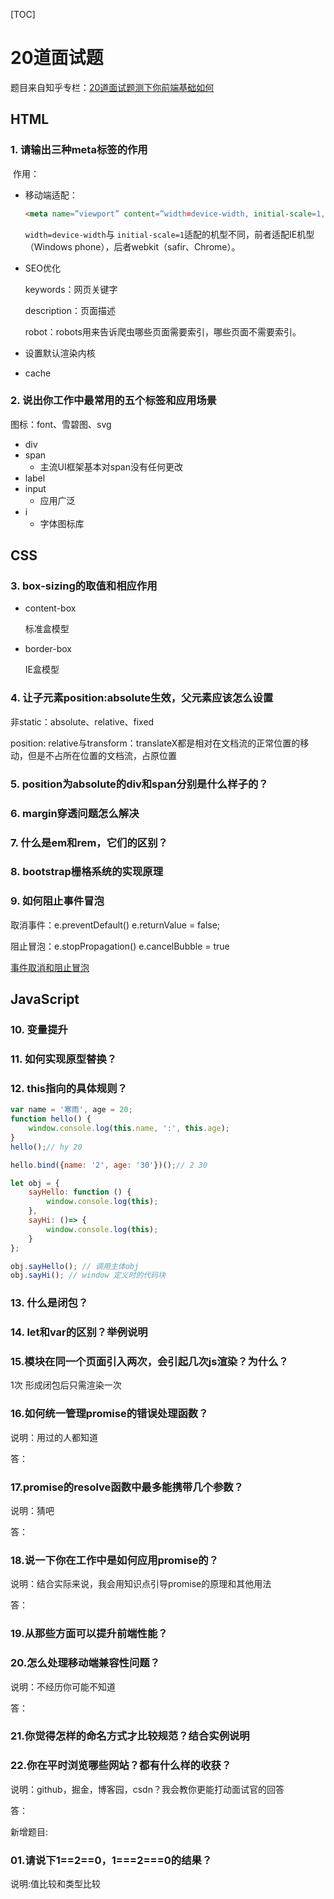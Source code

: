 [TOC]

# 20道面试题

题目来自知乎专栏：[20道面试题测下你前端基础如何](https://zhuanlan.zhihu.com/p/40991873)

## HTML

### 1. 请输出三种meta标签的作用

​	作用：

- 移动端适配：

  ```html
  <meta name=”viewport” content=”width=device-width, initial-scale=1, maximum-scale=1″>
  ```

  `width=device-width`与 `initial-scale=1`适配的机型不同，前者适配IE机型（Windows phone），后者webkit（safir、Chrome）。

- SEO优化

  keywords：网页关键字

  description：页面描述

  robot：robots用来告诉爬虫哪些页面需要索引，哪些页面不需要索引。

- 设置默认渲染内核

- cache

### 2. 说出你工作中最常用的五个标签和应用场景

图标：font、雪碧图、svg

- div
- span
  - 主流UI框架基本对span没有任何更改
- label
- input
  - 应用广泛
- i
  - 字体图标库

## CSS

### 3. box-sizing的取值和相应作用

- content-box

  标准盒模型

- border-box

  IE盒模型

### 4. 让子元素position:absolute生效，父元素应该怎么设置

非static：absolute、relative、fixed

position: relative与transform：translateX都是相对在文档流的正常位置的移动，但是不占所在位置的文档流，占原位置

### 5. position为absolute的div和span分别是什么样子的？

### 6. margin穿透问题怎么解决

### 7. 什么是em和rem，它们的区别？

### 8. bootstrap栅格系统的实现原理

### 9. 如何阻止事件冒泡

取消事件：e.preventDefault() e.returnValue = false;

阻止冒泡：e.stopPropagation() e.cancelBubble = true

[事件取消和阻止冒泡](http://wiki.jikexueyuan.com/project/brief-talk-js/event-cancellation-and-prevent-bubbles.html)

## JavaScript

### 10. 变量提升



### 11. 如何实现原型替换？



### 12. this指向的具体规则？

```javascript
var name = '寒雨', age = 20;
function hello() {
    window.console.log(this.name, ':', this.age);
}
hello();// hy 20

hello.bind({name: '2', age: '30'})();// 2 30

let obj = {
    sayHello: function () {
        window.console.log(this);
    },
    sayHi: ()=> {
        window.console.log(this);
    }
};

obj.sayHello(); // 调用主体obj
obj.sayHi(); // window 定义时的代码块
```



### 13. 什么是闭包？

### 14. let和var的区别？举例说明

### 15.模块在同一个页面引入两次，会引起几次js渲染？为什么？

1次 形成闭包后只需渲染一次

### 16.如何统一管理promise的错误处理函数？

说明：用过的人都知道

答：

### 17.promise的resolve函数中最多能携带几个参数？

说明：猜吧

答：

### 18.说一下你在工作中是如何应用promise的？

说明：结合实际来说，我会用知识点引导promise的原理和其他用法

答：

### 19.从那些方面可以提升前端性能？

### 20.怎么处理移动端兼容性问题？

说明：不经历你可能不知道

答：

### 21.你觉得怎样的命名方式才比较规范？结合实例说明



### 22.你在平时浏览哪些网站？都有什么样的收获？

说明：github，掘金，博客园，csdn？我会教你更能打动面试官的回答

答：

新增题目:

### 01.请说下1==2==0，1===2===0的结果？

说明:值比较和类型比较











































